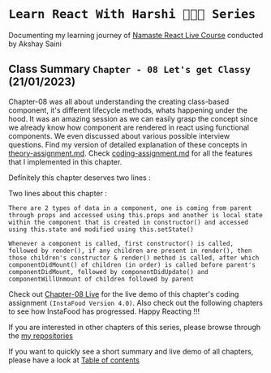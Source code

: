 # `Learn React With Harshi 👩🏻‍💻 Series`
   Documenting my learning journey of [Namaste React Live Course](https://learn.namastedev.com/) conducted by Akshay Saini

## Class Summary `Chapter - 08 Let's get Classy` (21/01/2023)
  
  Chapter-08 was all about understanding the creating class-based component, it's different lifecycle methods, whats happening under the hood. It was an amazing session as we can easily grasp the concept since we already know how component are rendered in react using functional components. We even discussed about various possible interview questions. Find my version of detailed explanation of these concepts in [theory-assignment.md](https://github.com/Learn-React-With-Harshi/chapter-08-lets-get-classy/blob/main/theory-assignment.md). Check [coding-assignment.md](https://github.com/Learn-React-With-Harshi/chapter-08-lets-get-classy/blob/main/coding-assignment.md) for all the features that I implemented in this chapter.
 
Definitely this chapter deserves two lines :

Two lines about this chapter : 

`There are 2 types of data in a component, one is coming from parent through props and accessed using this.props and another is local state within the component that is created in constructor() and accessed using this.state and modified using this.setState()`


`Whenever a component is called, first constructor() is called, followed by render(), if any children are present in render(), then those children's constructor & render() method is called, after which componentDidMount() of children (in order) is called before parent's componentDidMount, followed by componentDidUpdate() and componentWillUnmount of children followed by parent`


Check out [Chapter-08 Live](https://learn-react-with-harshi-chapter-08.netlify.app/) for the live demo of this chapter's coding assignment `(InstaFood Version 4.0)`. Also check out the following chapters to see how InstaFood has progressed. Happy Reacting !!!


If you are interested in other chapters of this series, please browse through the [my repositories](https://github.com/orgs/Learn-React-With-Harshi/repositories)

If you want to quickly see a short summary and live demo of all chapters, please have a look at [Table of contents](https://github.com/Learn-React-With-Harshi/table-of-contents)